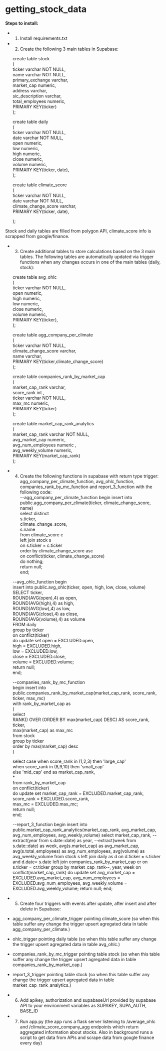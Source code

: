 # getting_stock_data
**Steps to install:**
- 1) Install requirements.txt
- 2) Create the following 3 main tables in Supabase:

	create table stock  
	(  
	  ticker varchar NOT NULL,  
	  name varchar NOT NULL,  
	  primary_exchange varchar,  
	  market_cap numeric,  
	  address varchar,  
	  sic_description varchar,  
	  total_employees numeric,  
	  PRIMARY KEY(ticker)  
	);  

	create table daily  
	(  
	  ticker varchar NOT NULL,  
	  date varchar NOT NULL,  
	  open numeric,  
	  low numeric,  
	  high numeric,  
	  close numeric,  
	  volume numeric,  
	  PRIMARY KEY(ticker, date),  
	);  

	create table climate_score  
	(  
	  ticker varchar NOT NULL,  
	  date varchar NOT NULL,  
	  climate_change_score varchar,  
	  PRIMARY KEY(ticker, date),  

	);  

Stock and daily tables are filled from polygon API, climate_score info is scrapped from google/finance.

- 3) Create additional tables to store calculations based on the 3 main tables. The following tables are automatically updated via trigger functions when any changes occurs in one of the main tables (daily, stock):

	create table avg_ohlc  
	(  
	  ticker varchar NOT NULL,  
	  open numeric,  
	  high numeric,  
	  low numeric,  
	  close numeric,  
	  volume numeric,  
	  PRIMARY KEY(ticker),  
	);  

	create table agg_company_per_climate    
	(  
	  ticker varchar NOT NULL,  
	  climate_change_score varchar,  
	  name varchar,  
	  PRIMARY KEY(ticker,climate_change_score)  
	);  

	create table companies_rank_by_market_cap  
	(  
	market_cap_rank varchar,  
	score_rank int ,  
	ticker varchar NOT NULL,  
	max_mc numeric,  
	PRIMARY KEY(ticker)  
	);  

	create table market_cap_rank_analytics  
	(  
	market_cap_rank varchar NOT NULL,  
	avg_market_cap numeric,  
	avg_num_employees numeric ,  
	avg_weekly_volume numeric,  
	PRIMARY KEY(market_cap_rank)  
	);  

- 4) Create the following functions in supabase with return type trigger: agg_company_per_climate_function, avg_ohlc_function, companies_rank_by_mc_function and report_3_function with the following code:  
	--agg_company_per_climate_function
	begin
		insert into public.agg_company_per_climate(ticker, climate_change_score, name)  
			select distinct  
			s.ticker,  
			climate_change_score,  
			s.name  
			from climate_score c  
			left join stock s   
			on s.ticker = c.ticker  
			order by climate_change_score asc  
	on conflict(ticker, climate_change_score)  
	do nothing;  
	return null;  
	end;  

	--avg_ohlc_function
	begin  
	  insert into public.avg_ohlc(ticker, open, high, low, close, volume)  
		SELECT ticker,  
		ROUND(AVG(open),4) as open,  
		ROUND(AVG(high),4) as high,  
		ROUND(AVG(low),4) as low,  
		ROUND(AVG(close),4) as close,  
		ROUND(AVG(volume),4) as volume  
		FROM daily  
		group by ticker  
	on conflict(ticker)   
	do update set open = EXCLUDED.open,  
				  high = EXCLUDED.high,  
				  low = EXCLUDED.low,  
				  close = EXCLUDED.close,  
				  volume = EXCLUDED.volume;  
	return null;  
	end;  
	  
	--companies_rank_by_mc_function  
	begin 
	insert into public.companies_rank_by_market_cap(market_cap_rank, score_rank, ticker, max_mc)  
	with rank_by_market_cap as  
	(  
	select  
	RANK() OVER (ORDER BY max(market_cap) DESC) AS score_rank,  
	ticker,  
	max(market_cap) as max_mc  
	from stock  
	group by ticker  
	order by max(market_cap) desc  
	)  
 
	select 
	case when score_rank in (1,2,3) then 'large_cap'  
	when score_rank in (8,9,10) then 'small_cap'  
	else 'mid_cap' end as market_cap_rank,  
	*  
	from rank_by_market_cap  
	on conflict(ticker)  
	do update set market_cap_rank = EXCLUDED.market_cap_rank,  
	score_rank = EXCLUDED.score_rank,  
	max_mc = EXCLUDED.max_mc;  
	return null;  
	end;  

	--report_3_function
	begin 
	insert into public.market_cap_rank_analytics(market_cap_rank, avg_market_cap, avg_num_employees, avg_weekly_volume)
	select
	market_cap_rank,
	--extract(year from s.date::date) as year,
	--extract(week from s.date::date) as week,
	avg(s.market_cap) as avg_market_cap,
	avg(s.total_employees) as avg_num_employees,
	avg(volume) as avg_weekly_volume
	from stock s
	left join daily as d on d.ticker = s.ticker and d.date= s.date
	left join companies_rank_by_market_cap cr
	on s.ticker = cr.ticker
	group by market_cap_rank--, year, week
	on conflict(market_cap_rank)
	do update set avg_market_cap = EXCLUDED.avg_market_cap,
	avg_num_employees = EXCLUDED.avg_num_employees,
	avg_weekly_volume = EXCLUDED.avg_weekly_volume;
	return null;
	end;


- 5) Create four triggers with events after update, after insert and after delete in Supabase:  
- agg_company_per_climate_trigger pointing climate_score (so when this table suffer any change the trigger upsert agregated data in table agg_company_per_climate.)    
- ohlc_trigger  pointing daily table  (so when this table suffer any change the trigger upsert agregated data in table avg_ohlc.)  
- companies_rank_by_mc_trigger pointing table stock (so when this table suffer any change the trigger upsert agregated data in table companies_rank_by_market_cap.) 
- report_3_trigger pointing table stock (so when this table suffer any change the trigger upsert agregated data in table market_cap_rank_analytics.)

- 6) Add apikey, authorization and supabaseUrl provided by supabase API to your environment variables as SUPAKEY, SUPA_AUTH, BASE_ID 

- 7) Run app.py (the app runs a flask server listening to /average_ohlc and /climate_score_company_agg endpoints which return aggregated information about stocks. Also in background runs a script to get data from APIs and scrape data from google finance every day)
